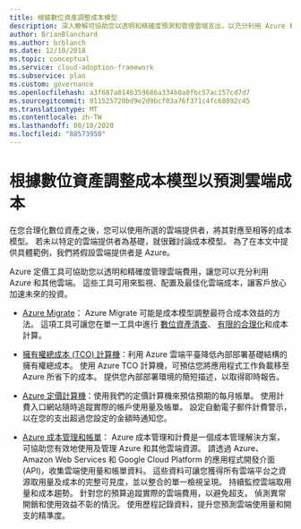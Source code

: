```yaml
---
title: 根據數位資產調整成本模型
description: 深入瞭解可協助您以透明和精確度預測和管理雲端支出，以充分利用 Azure 和其他雲端的 Azure 定價工具。
author: BrianBlanchard
ms.author: brblanch
ms.date: 12/10/2018
ms.topic: conceptual
ms.service: cloud-adoption-framework
ms.subservice: plan
ms.custom: governance
ms.openlocfilehash: a3f687a0146359686a334b0a0fbc57ac157cd7d7
ms.sourcegitcommit: 011525720bd9e2d9bcf03a76f371c4fc68092c45
ms.translationtype: MT
ms.contentlocale: zh-TW
ms.lasthandoff: 08/18/2020
ms.locfileid: "88573950"
---
```

# <a name="align-cost-models-with-the-digital-estate-to-forecast-cloud-costs"></a>根據數位資產調整成本模型以預測雲端成本

在您合理化數位資產之後，您可以使用所選的雲端提供者，將其對應至相等的成本模型。 若未以特定的雲端提供者為基礎，就很難討論成本模型。 為了在本文中提供具體範例，我們將假設雲端提供者是 Azure。

Azure 定價工具可協助您以透明和精確度管理雲端費用，讓您可以充分利用 Azure 和其他雲端。 這些工具可用來監視、配置及最佳化雲端成本，讓客戶放心加速未來的投資。

- [Azure Migrate](/azure/migrate/migrate-services-overview)： Azure Migrate 可能是成本模型調整最符合成本效益的方法。 這項工具可讓您在單一工具中進行 [數位資產清查](./inventory.md)、 [有限的合理化](./rationalize.md)和成本計算。

- [擁有權總成本 (TCO) 計算機](https://azure.microsoft.com/pricing/tco/calculator)：利用 Azure 雲端平臺降低內部部署基礎結構的擁有權總成本。 使用 Azure TCO 計算機，可預估您將應用程式工作負載移至 Azure 所省下的成本。 提供您內部部署環境的簡短描述，以取得即時報告。

- [Azure 定價計算機](https://azure.microsoft.com/pricing/calculator)：使用我們的定價計算機來預估預期的每月帳單。 使用計費入口網站隨時追蹤實際的帳戶使用量及帳單。 設定自動電子郵件計費警示，以在您的支出超過您設定的金額時通知您。

- [Azure 成本管理和帳單](/azure/cost-management-billing/cost-management-billing-overview)： Azure 成本管理和計費是一個成本管理解決方案，可協助您有效地使用及管理 Azure 和其他雲端資源。 請透過 Azure、Amazon Web Services 和 Google Cloud Platform 的應用程式開發介面 (API)，收集雲端使用量和帳單資料。 這些資料可讓您獲得所有雲端平台之資源取用量及成本的完整可見度，並以整合的單一檢視呈現。 持續監控雲端取用量和成本趨勢。 針對您的預算追蹤實際的雲端費用，以避免超支。 偵測異常開銷和使用效益不彰的情況。 使用歷程記錄資料，提升您預測雲端使用量和開支的精準度。
